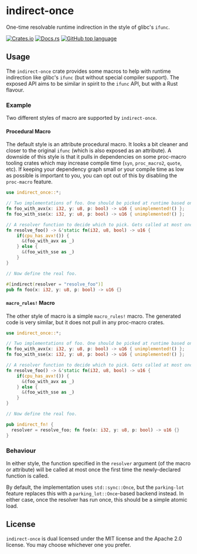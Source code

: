 # indirect-once

One-time resolvable runtime indirection in the style of glibc's `ifunc`.

[![Crates.io](https://img.shields.io/crates/v/indirect-once)](https://crates.io/crates/indirect-once)
[![Docs.rs](https://docs.rs/indirect-once/badge.svg)](https://docs.rs/indirect-once)
[![GitHub top language](https://img.shields.io/github/languages/top/toshokan/indirect-once)](https://github.com/toshokan/indirect-once)


## Usage
The `indirect-once` crate provides some macros to help with runtime indirection like glibc's `ifunc` (but without special compiler support).
The exposed API aims to be similar in spirit to the `ifunc` API, but with a Rust flavour. 

### Example
Two different styles of macro are supported by `indirect-once`. 

#### Procedural Macro

The default style is an attribute procedural macro. It looks a bit cleaner and closer to the original `ifunc` (which is also exposed as an attribute).
A downside of this style is that it pulls in dependencies on some proc-macro tooling crates which may increase compile time (`syn`, `proc_macro2`, `quote`, etc). If keeping your dependency graph small or your compile time as low as possible is important to you, you can opt out of this by disabling the `proc-macro` feature. 

```rust
use indirect_once::*;

// Two implementations of foo. One should be picked at runtime based on hardware features.
fn foo_with_avx(x: i32, y: u8, p: bool) -> u16 { unimplemented!() };
fn foo_with_sse(x: i32, y: u8, p: bool) -> u16 { unimplemented!() };

// A resolver function to decide which to pick. Gets called at most once, the first time foo is called.
fn resolve_foo() -> &'static fn(i32, u8, bool) -> u16 {
	if(cpu_has_avx!()) {
	  &(foo_with_avx as _)
	} else {
	  &(foo_with_sse as _)
	}
}

// Now define the real foo.

#[indirect(resolver = "resolve_foo")]
pub fn foo(x: i32, y: u8, p: bool) -> u16 {}
```

#### `macro_rules!` Macro

The other style of macro is a simple `macro_rules!` macro. The generated code is very similar, but it does not pull in any proc-macro crates.

```rust
use indirect_once::*;

// Two implementations of foo. One should be picked at runtime based on hardware features.
fn foo_with_avx(x: i32, y: u8, p: bool) -> u16 { unimplemented!() };
fn foo_with_sse(x: i32, y: u8, p: bool) -> u16 { unimplemented!() };

// A resolver function to decide which to pick. Gets called at most once, the first time foo is called.
fn resolve_foo() -> &'static fn(i32, u8, bool) -> u16 {
	if(cpu_has_avx!()) {
	  &(foo_with_avx as _)
	} else {
	  &(foo_with_sse as _)
	}
}

// Now define the real foo.

pub indirect_fn! {
  resolver = resolve_foo; fn foo(x: i32, y: u8, p: bool) -> u16 {}
}
```

### Behaviour

In either style, the function specified in the `resolver` argument (of the macro or attribute) will be called at most once the first time the newly-declared function is called.

By default, the implementation uses `std::sync::Once`, but the `parking-lot` feature replaces this with a `parking_lot::Once`-based backend instead.
In either case, once the resolver has run once, this should be a simple atomic load.

## License
`indirect-once` is dual licensed under the MIT license and the Apache 2.0 license. You may choose whichever one you prefer.
